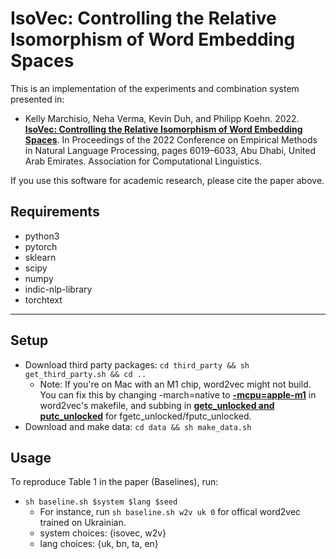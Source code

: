 IsoVec: Controlling the Relative Isomorphism of Word Embedding Spaces
======================

This is an implementation of the experiments and combination system presented
in:
- Kelly Marchisio, Neha Verma, Kevin Duh, and Philipp Koehn. 2022. **[IsoVec:
  Controlling the Relative Isomorphism of Word Embedding
  Spaces](https://aclanthology.org/2022.emnlp-main.404/)**. In Proceedings of the 2022 Conference on Empirical Methods in Natural Language Processing, pages 6019–6033, Abu Dhabi, United Arab Emirates. Association for Computational Linguistics.

If you use this software for academic research, please cite the paper above.

Requirements
--------
- python3
- pytorch
- sklearn
- scipy
- numpy
- indic-nlp-library 
- torchtext
--------

Setup
-------
- Download third party packages: `cd third_party && sh get_third_party.sh && cd ..`
    * Note: If you're on Mac with an M1 chip, word2vec might not build.  You can fix
    this by changing -march=native to **[-mcpu=apple-m1](https://stackoverflow.com/questions/65966969/why-does-march-native-not-work-on-apple-m1)**
    in word2vec's makefile, and subbing in **[getc\_unlocked and putc\_unlocked](https://github.com/tmikolov/word2vec/pull/40)** for fgetc\_unlocked/fputc\_unlocked.
- Download and make data: `cd data && sh make_data.sh`

Usage
-------
To reproduce Table 1 in the paper (Baselines), run:
- `sh baseline.sh $system $lang $seed`
    * For instance, run `sh baseline.sh w2v uk 0` for offical word2vec trained on Ukrainian.
    * system choices: {isovec, w2v}
    * lang choices: {uk, bn, ta, en}
